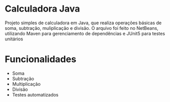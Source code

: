 # Calculadora Java

Projeto simples de calculadora em Java, que realiza operações básicas de soma, subtração, muliplicação e divisão. 
O arquivo foi feito no NetBeans, utilizando Maven para gerenciamento de dependências e JUnit5 para testes unitários

# Funcionalidades

- Soma
- Subtração
- Multiplicação
- Divisão
- Testes automatizados
